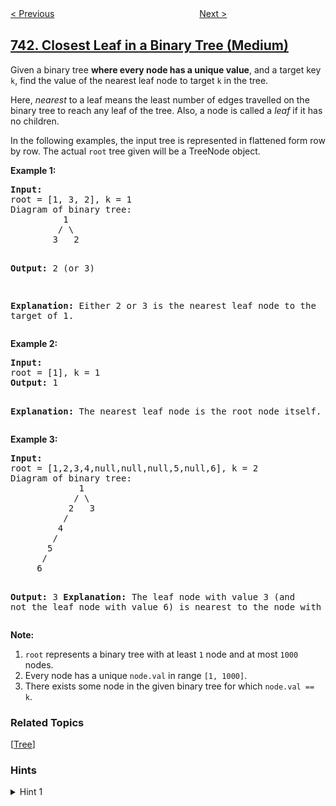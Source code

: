 <!--|This file generated by command(leetcode description); DO NOT EDIT.    |-->
<!--+----------------------------------------------------------------------+-->
<!--|@author    openset <openset.wang@gmail.com>                           |-->
<!--|@link      https://github.com/openset                                 |-->
<!--|@home      https://github.com/openset/leetcode                        |-->
<!--+----------------------------------------------------------------------+-->

[< Previous](https://github.com/openset/leetcode/tree/master/problems/cherry-pickup "Cherry Pickup")
　　　　　　　　　　　　　　　　
[Next >](https://github.com/openset/leetcode/tree/master/problems/network-delay-time "Network Delay Time")

## [742. Closest Leaf in a Binary Tree (Medium)](https://leetcode.com/problems/closest-leaf-in-a-binary-tree "二叉树最近的叶节点")

<p>Given a binary tree <b>where every node has a unique value</b>, and a target key <code>k</code>, find the value of the nearest leaf node to target <code>k</code> in the tree.
</p><p>
Here, <i>nearest</i> to a leaf means the least number of edges travelled on the binary tree to reach any leaf of the tree.  Also, a node is called a <i>leaf</i> if it has no children.
</p><p>
In the following examples, the input tree is represented in flattened form row by row.
The actual <code>root</code> tree given will be a TreeNode object.
</p><p>
<b>Example 1:</b>
<pre>
<b>Input:</b>
root = [1, 3, 2], k = 1
Diagram of binary tree:
          1
         / \
        3   2

<b>Output:</b> 2 (or 3)

<b>Explanation:</b> Either 2 or 3 is the nearest leaf node to the target of 1.
</pre>
</p><p>
<b>Example 2:</b>
<pre>
<b>Input:</b>
root = [1], k = 1
<b>Output:</b> 1

<b>Explanation:</b> The nearest leaf node is the root node itself.
</pre>
</p>

<p>
<b>Example 3:</b>
<pre>
<b>Input:</b>
root = [1,2,3,4,null,null,null,5,null,6], k = 2
Diagram of binary tree:
             1
            / \
           2   3
          /
         4
        /
       5
      /
     6

<b>Output:</b> 3
<b>Explanation:</b> The leaf node with value 3 (and not the leaf node with value 6) is nearest to the node with value 2.
</pre>
</p>

<p><b>Note:</b><br>
<ol>
<li><code>root</code> represents a binary tree with at least <code>1</code> node and at most <code>1000</code> nodes.</li>
<li>Every node has a unique <code>node.val</code> in range <code>[1, 1000]</code>.</li>
<li>There exists some node in the given binary tree for which <code>node.val == k</code>.</li>
</ol>
</p>

### Related Topics
  [[Tree](https://github.com/openset/leetcode/tree/master/tag/tree/README.md)]

### Hints
<details>
<summary>Hint 1</summary>
Convert the tree to a general graph, and do a breadth-first search.  Alternatively, find the closest leaf for every node on the path from root to target.
</details>
